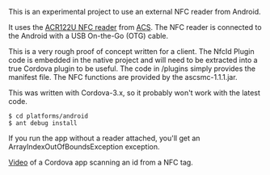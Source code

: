 This is an experimental project to use an external NFC reader from Android.

It uses the [ACR122U NFC reader](http://www.acs.com.hk/en/products/3/acr122u-usb-nfc-reader) from [ACS](http://www.acs.com.hk/). The NFC reader is connected to the Android with a USB On-the-Go (OTG) cable.

This is a very rough proof of concept written for a client. The NfcId Plugin code is embedded in the native project and will need to be extracted into a true Cordova plugin to be useful. The code in /plugins simply provides the manifest file. The NFC functions are provided by the ascsmc-1.1.1.jar.

This was written with Cordova-3.x, so it probably won't work with the latest code.

    $ cd platforms/android
    $ ant debug install

If you run the app without a reader attached, you'll get an ArrayIndexOutOfBoundsException exception.

[Video](https://plus.google.com/+DonColeman/posts/EwkZ8wund7g) of a Cordova app scanning an id from a NFC tag.
